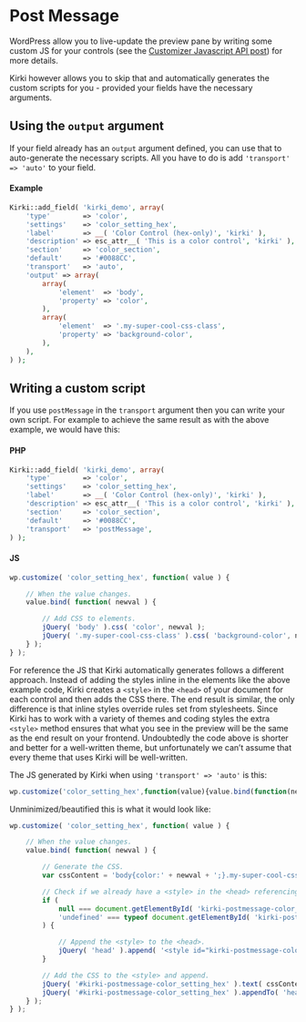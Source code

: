 # Post Message

 WordPress allow you to live-update the preview pane by writing some custom JS for your controls \(see the [Customizer Javascript API post](https://developer.wordpress.org/themes/customize-api/the-customizer-javascript-api/#preview-js-and-controls-js)\) for more details.

 Kirki however allows you to skip that and automatically generates the custom scripts for you - provided your fields have the necessary arguments.

## Using the `output` argument

 If your field already has an `output` argument defined, you can use that to auto-generate the necessary scripts. All you have to do is add `'transport' => 'auto'` to your field.

#### Example

```php
Kirki::add_field( 'kirki_demo', array(
	'type'        => 'color',
	'settings'    => 'color_setting_hex',
	'label'       => __( 'Color Control (hex-only)', 'kirki' ),
	'description' => esc_attr__( 'This is a color control', 'kirki' ),
	'section'     => 'color_section',
	'default'     => '#0088CC',
	'transport'   => 'auto',
	'output' => array(
		array(
			'element'  => 'body',
			'property' => 'color',
		),
		array(
			'element'  => '.my-super-cool-css-class',
			'property' => 'background-color',
		),
	),
) );
```

## Writing a custom script

 If you use `postMessage` in the `transport` argument then you can write your own script. For example to achieve the same result as with the above example, we would have this:

#### **PHP**

```php
Kirki::add_field( 'kirki_demo', array(
	'type'        => 'color',
	'settings'    => 'color_setting_hex',
	'label'       => __( 'Color Control (hex-only)', 'kirki' ),
	'description' => esc_attr__( 'This is a color control', 'kirki' ),
	'section'     => 'color_section',
	'default'     => '#0088CC',
	'transport'   => 'postMessage',
) );
```

#### JS

```javascript
wp.customize( 'color_setting_hex', function( value ) {

	// When the value changes.
	value.bind( function( newval ) {

		// Add CSS to elements.
		jQuery( 'body' ).css( 'color', newval );
		jQuery( '.my-super-cool-css-class' ).css( 'background-color', newval );
	} );
} );
```

For reference the JS that Kirki automatically generates follows a different approach. Instead of adding the styles inline in the elements like the above example code, Kirki creates a `<style>` in the `<head>` of your document for each control and then adds the CSS there. The end result is similar, the only difference is that inline styles override rules set from stylesheets. Since Kirki has to work with a variety of themes and coding styles the extra `<style>` method ensures that what you see in the preview will be the same as the end result on your frontend. Undoubtedly the code above is shorter and better for a well-written theme, but unfortunately we can’t assume that every theme that uses Kirki will be well-written.

The JS generated by Kirki when using `'transport' => 'auto'` is this:

```javascript
wp.customize('color_setting_hex',function(value){value.bind(function(newval){if(null===document.getElementById('kirki-postmessage-color_setting_hex')||'undefined'===typeof document.getElementById('kirki-postmessage-color_setting_hex')){jQuery('head').append('<style id="kirki-postmessage-color_setting_hex"></style>');}newval0=newval;newval1=newval;var cssContent='body{color:'+newval0+';}.my-super-cool-css-class{background-color:'+newval1+';}';jQuery('#kirki-postmessage-color_setting_hex').text(cssContent);jQuery('#kirki-postmessage-color_setting_hex').appendTo('head');});});
```

 Unminimized/beautified this is what it would look like:

```javascript
wp.customize( 'color_setting_hex', function( value ) {

	// When the value changes.
	value.bind( function( newval ) {

		// Generate the CSS.
		var cssContent = 'body{color:' + newval + ';}.my-super-cool-css-class{background-color:' + newval + ';}';

		// Check if we already have a <style> in the <head> referencing this control.
		if (
			null === document.getElementById( 'kirki-postmessage-color_setting_hex' ) ||
			'undefined' === typeof document.getElementById( 'kirki-postmessage-color_setting_hex' )
		) {

			// Append the <style> to the <head>.
			jQuery( 'head' ).append( '<style id="kirki-postmessage-color_setting_hex"></style>' );
		}

		// Add the CSS to the <style> and append.
		jQuery( '#kirki-postmessage-color_setting_hex' ).text( cssContent );
		jQuery( '#kirki-postmessage-color_setting_hex' ).appendTo( 'head' );
	} );
} );
```

